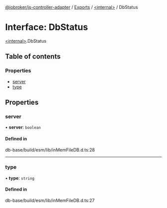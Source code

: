 [@iobroker/js-controller-adapter](../README.md) / [Exports](../modules.md) / [\<internal\>](../modules/internal_.md) / DbStatus

# Interface: DbStatus

[\<internal\>](../modules/internal_.md).DbStatus

## Table of contents

### Properties

- [server](internal_.DbStatus.md#server)
- [type](internal_.DbStatus.md#type)

## Properties

### server

• **server**: `boolean`

#### Defined in

db-base/build/esm/lib/inMemFileDB.d.ts:28

___

### type

• **type**: `string`

#### Defined in

db-base/build/esm/lib/inMemFileDB.d.ts:27
